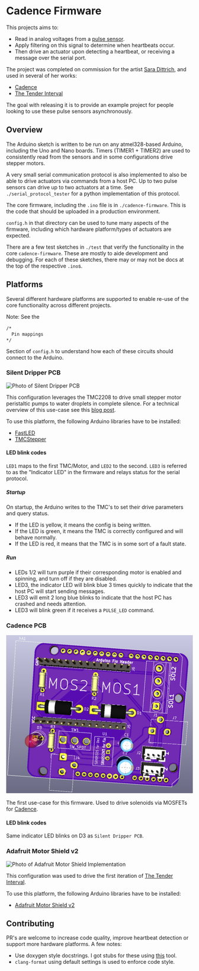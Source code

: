 # Cadence Firmware

This projects aims to:

* Read in analog voltages from a [pulse sensor](https://pulsesensor.com/).
* Apply filtering on this signal to determine when heartbeats occur.
* Then drive an actuator upon detecting a heartbeat, or receiving a message over the serial port.

The project was completed on commission for the artist [Sara Dittrich](https://www.saradittrich.com/), and used in several of her works:

* [Cadence](https://www.saradittrich.com/Cadence)
* [The Tender Interval](https://www.saradittrich.com/The-Tender-Interval)

The goal with releasing it is to provide an example project for people looking to use these pulse sensors asynchronously.

## Overview

The Arduino sketch is written to be run on any atmel328-based Arduino, including the Uno and Nano boards. Timers (TIMER1 + TIMER2) are used to consistently read from the sensors and in some configurations drive stepper motors.

A very small serial communication protocol is also implemented to also be able to drive actuators via commands from a host PC. Up to two pulse sensors can drive up to two actuators at a time. See `./serial_protocol_tester` for a python implementation of this protocol.

The core firmware, including the `.ino` file is in `./cadence-firmware`. This is the code that should be uploaded in a production environment.

`config.h` in that directory can be used to tune many aspects of the firmware, including which hardware platform/types of actuators are expected.

There are a few test sketches in `./test` that verify the functionality in the core `cadence-firmware`. These are mostly to aide development and debugging. For each of these sketches, there may or may not be docs at the top of the respective `.ino`s. 

## Platforms

Several different hardware platforms are supported to enable re-use of the core functionality across different projects.

Note: See the

```
/*
  Pin mappings
*/
```

Section of `config.h` to understand how each of these circuits should connect to the Arduino. 

### Silent Dripper PCB

![Photo of Silent Dripper PCB](media/silent-dripper.JPG)

This configuration leverages the TMC2208 to drive small stepper motor peristaltic pumps to water droplets in complete silence. For a technical overview of this use-case see this [blog post](www.esologic.com/silent-dripper).

To use this platform, the following Arduino libraries have to be installed:

* [FastLED](https://www.arduino.cc/reference/en/libraries/fastled/)
* [TMCStepper](https://www.arduino.cc/reference/en/libraries/tmcstepper/)

#### LED blink codes

`LED1` maps to the first TMC/Motor, and `LED2` to the second. `LED3` is referred to as the "Indicator LED" in the firmware and relays status for the serial protocol.

##### Startup 

On startup, the Arduino writes to the TMC's to set their drive parameters and query status.

* If the LED is yellow, it means the config is being written.
* If the LED is green, it means the TMC is correctly configured and will behave normally.
* If the LED is red, it means that the TMC is in some sort of a fault state. 

##### Run

* LEDs 1/2 will turn purple if their corresponding motor is enabled and spinning, and turn off if they are disabled.
*  LED3, the indicator LED will blink blue 3 times quickly to indicate that the host PC will start sending messages.
* LED3 will emit 2 long blue blinks to indicate that the host PC has crashed and needs attention.
* LED3 will blink green if it receives a `PULSE_LED` command.

### Cadence PCB

![Photo of Cadence PCB Render](media/cadence-pcb.PNG)

The first use-case for this firmware. Used to drive solenoids via MOSFETs for [Cadence](https://www.saradittrich.com/Cadence).

#### LED blink codes

Same indicator LED blinks on D3 as `Silent Dripper PCB`.

### Adafruit Motor Shield v2

![Photo of Adafruit Motor Shield Implementation](media/adafruit.JPG)

This configuration was used to drive the first iteration of [The Tender Interval](https://www.saradittrich.com/The-Tender-Interval).

To use this platform, the following Arduino libraries have to be installed:

* [Adafruit Motor Shield v2](https://github.com/adafruit/Adafruit_Motor_Shield_V2_Library)

## Contributing

PR's are welcome to increase code quality, improve heartbeat detection or support more hardware platforms. A few notes:

* Use doxygen style docstrings. I got stubs for these using [this](https://github.com/cschlosser/doxdocgen) tool.
* `clang-format` using default settings is used to enforce code style.
